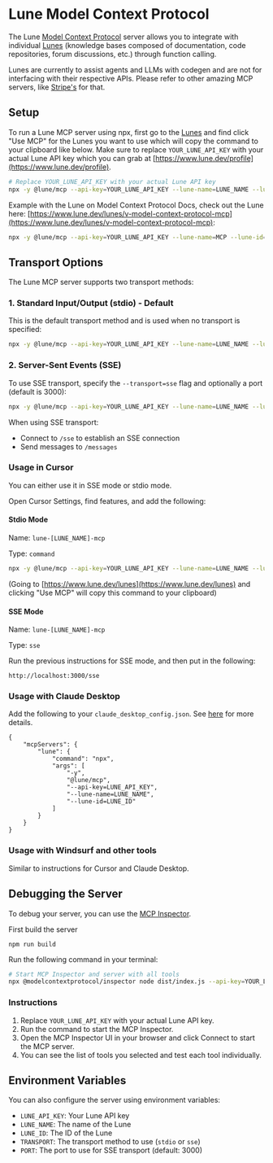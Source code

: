 # Lune Model Context Protocol

The Lune [Model Context Protocol](https://modelcontextprotocol.com/) server allows you to integrate with individual [Lunes](https://www.lune.dev/lunes) (knowledge bases composed of documentation, code repositories, forum discussions, etc.) through function calling.

Lunes are currently to assist agents and LLMs with codegen and are not for interfacing with their respective APIs. Please refer to other amazing MCP servers, like [Stripe's](https://github.com/stripe/agent-toolkit/tree/main/modelcontextprotocol) for that.

## Setup

To run a Lune MCP server using npx, first go to the [Lunes](https://www.lune.dev/lunes) and find click "Use MCP" for the Lunes you want to use which will copy the command to your clipboard like below. Make sure to replace `YOUR_LUNE_API_KEY` with your actual Lune API key which you can grab at [https://www.lune.dev/profile](https://www.lune.dev/profile).

```bash
# Replace YOUR_LUNE_API_KEY with your actual Lune API key
npx -y @lune/mcp --api-key=YOUR_LUNE_API_KEY --lune-name=LUNE_NAME --lune-id=LUNE_ID
```

Example with the Lune on Model Context Protocol Docs, check out the Lune here: [https://www.lune.dev/lunes/v-model-context-protocol-mcp](https://www.lune.dev/lunes/v-model-context-protocol-mcp):

```bash
npx -y @lune/mcp --api-key=YOUR_LUNE_API_KEY --lune-name=MCP --lune-id=c2d40d37-9432-44e4-bc78-88b3e251bde1
```


## Transport Options

The Lune MCP server supports two transport methods:

### 1. Standard Input/Output (stdio) - Default

This is the default transport method and is used when no transport is specified:

```bash
npx -y @lune/mcp --api-key=YOUR_LUNE_API_KEY --lune-name=LUNE_NAME --lune-id=LUNE_ID
```

### 2. Server-Sent Events (SSE)

To use SSE transport, specify the `--transport=sse` flag and optionally a port (default is 3000):

```bash
npx -y @lune/mcp --api-key=YOUR_LUNE_API_KEY --lune-name=LUNE_NAME --lune-id=LUNE_ID --transport=sse --port=3000
```

When using SSE transport:
- Connect to `/sse` to establish an SSE connection
- Send messages to `/messages`

### Usage in Cursor

You can either use it in SSE mode or stdio mode.

Open Cursor Settings, find features, and add the following:

#### Stdio Mode

Name: `lune-[LUNE_NAME]-mcp`

Type: `command`

```bash
npx -y @lune/mcp --api-key=YOUR_LUNE_API_KEY --lune-name=LUNE_NAME --lune-id=LUNE_ID
```
(Going to [https://www.lune.dev/lunes](https://www.lune.dev/lunes) and clicking "Use MCP" will copy this command to your clipboard)

#### SSE Mode

Name: `lune-[LUNE_NAME]-mcp`

Type: `sse`

Run the previous instructions for SSE mode, and then put in the following:

`http://localhost:3000/sse`

### Usage with Claude Desktop

Add the following to your `claude_desktop_config.json`. See [here](https://modelcontextprotocol.io/quickstart/user) for more details.

```
{
    "mcpServers": {
        "lune": {
            "command": "npx",
            "args": [
                "-y",
                "@lune/mcp",
                "--api-key=LUNE_API_KEY",
                "--lune-name=LUNE_NAME",
                "--lune-id=LUNE_ID"
            ]
        }
    }
}
```

### Usage with Windsurf and other tools

Similar to instructions for Cursor and Claude Desktop. 

## Debugging the Server

To debug your server, you can use the [MCP Inspector](https://modelcontextprotocol.io/docs/tools/inspector).

First build the server

```
npm run build
```

Run the following command in your terminal:

```bash
# Start MCP Inspector and server with all tools
npx @modelcontextprotocol/inspector node dist/index.js --api-key=YOUR_LUNE_API_KEY --lune-name=LUNE_NAME --lune-id=LUNE_ID
```

### Instructions

1. Replace `YOUR_LUNE_API_KEY` with your actual Lune API key.
2. Run the command to start the MCP Inspector.
3. Open the MCP Inspector UI in your browser and click Connect to start the MCP server.
4. You can see the list of tools you selected and test each tool individually.

## Environment Variables

You can also configure the server using environment variables:

- `LUNE_API_KEY`: Your Lune API key
- `LUNE_NAME`: The name of the Lune
- `LUNE_ID`: The ID of the Lune
- `TRANSPORT`: The transport method to use (`stdio` or `sse`)
- `PORT`: The port to use for SSE transport (default: 3000)